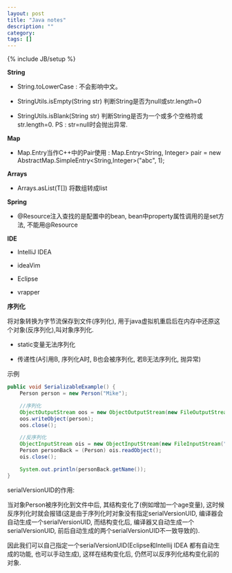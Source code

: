 ```yaml
---
layout: post
title: "Java notes"
description: ""
category: 
tags: []
---
```

{% include JB/setup %}

__String__

- String.toLowerCase :  不会影响中文。

- StringUtils.isEmpty(String str) 判断String是否为null或str.length=0

- StringUtils.isBlank(String str) 判断String是否为一个或多个空格符或str.length=0. PS : str=null时会抛出异常.

__Map__

- Map.Entry当作C++中的Pair使用 : Map.Entry<String, Integer> pair = new AbstractMap.SimpleEntry<String,Integer>("abc", 1);

__Arrays__

- Arrays.asList(T[]) 将数组转成list

__Spring__

- @Resource注入查找的是配置中的bean, bean中property属性调用的是set方法, 不能用@Resource

__IDE__

- IntelliJ IDEA

 - ideaVim

- Eclipse

 - vrapper

__序列化__

将对象转换为字节流保存到文件(序列化), 用于java虚拟机重启后在内存中还原这个对象(反序列化),叫对象序列化.

- static变量无法序列化

- 传递性(A引用B, 序列化A时, B也会被序列化, 若B无法序列化, 抛异常)

示例

```java
public void SerializableExample() {
    Person person = new Person("Mike");  

    //序列化
    ObjectOutputStream oos = new ObjectOutputStream(new FileOutputStream("output"));  
    oos.writeObject(person);
    oos.close();  

    //反序列化
    ObjectInputStream ois = new ObjectInputStream(new FileInputStream("output"));  
    Person personBack = (Person) ois.readObject();  
    ois.close();  

    System.out.println(personBack.getName());  
}
```

serialVersionUID的作用:

当对象Person被序列化到文件中后, 其结构变化了(例如增加一个age变量), 这时候反序列化时就会报错(这是由于序列化时对象没有指定serialVersionUID, 编译器会自动生成一个serialVersionUID, 而结构变化后, 编译器又自动生成一个serialVersionUID, 前后自动生成的两个serialVersionUID不一致导致的).

因此我们可以自己指定一个serialVersionUID(Eclipse和Intellij IDEA 都有自动生成的功能, 也可以手动生成), 这样在结构变化后, 仍然可以反序列化结构变化前的对象.

